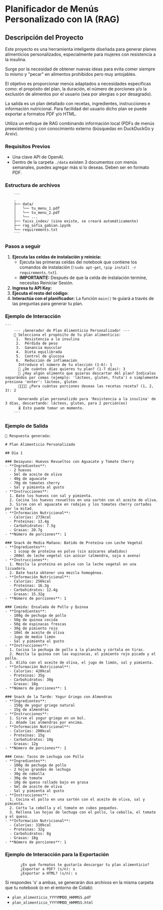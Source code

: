 # Planificador de Menús Personalizado con IA (RAG)

## Descripción del Proyecto

Este proyecto es una herramienta inteligente diseñada para generar planes alimenticios personalizados, especialmente para mujeres con resistencia a la insulina. 

Surge por la necesidad de obtener nuevas ideas para evita comer siempre lo mismo y "pecar" en alimentos prohibidos pero muy antojables. 

El objetivo es proporcionar menús adaptados a necesidades específicas como: el propósito del plan, la duración, el número de porciones y/o la exclusión de alimentos por el usuario (sea por alergias o por desagrado). 

La salida es un plan detallado con recetas, ingredientes, instrucciones e información nutricional. Para facilidad del usuario dicho plan se puede exportar a formatos PDF y/o HTML.

Utiliza un enfoque de RAG combinando información local (PDFs de menús preexistentes) y con conocimiento externo (búsquedas en DuckDuckGo y Arxiv).

### Requisitos Previos

* Una clave API de OpenAI.
* Dentro de la carpeta `./data` existen 3 documentos con menús semanales, puedes agregar más si lo deseas. Deben ser en formato PDF.

### Estructura de archivos

        ```
        .
        ├── data/
        │   └── tu_menu_1.pdf
        │   └── tu_menu_2.pdf
        │   └── ...
        ├── faiss_index/ (sino existe, se creará automáticamente)
        ├── rag_sofia_gabian.ipynb
        └── requirements.txt
        ```

### Pasos a seguir
        
1.  **Ejecuta las celdas de instalación y reinicia:**
    * Ejecuta las primeras celdas del notebook que contiene los comandos de instalación (`!sudo apt-get`, `!pip install -r requirements.txt`).
    * **IMPORTANTE:** Después de que la celda de instalación termine, necesitas Reiniciar Sesión.
2.  **Ingresa tu API Key:**
3.  **Ejecuta el resto del código:** 
4.  **Interactúa con el planificador:** La función `main()` te guiará a través de las preguntas para generar tu plan.

### Ejemplo de Interacción

    ```
        --- ¡Generador de Plan Alimenticio Personalizado! ---
        📝 Selecciona el propósito de tu plan alimenticio:
         1.  Resistencia a la insulina
         2.  Pérdida de peso
         3.  Ganancia muscular
         4.  Dieta equilibrada
         5.  Control de glucosa
         6.  Reducción de inflamación
          Introduce el número de tu elección (1-6): 1
          📅 ¿De cuántos días quieres tu plan? (1-7 días): 3
          🚫 ¿Hay algún alimento que quieras descartar del plan? Indícalos separándos por comas (ejemplo: 'lácteos, gluten, fruta') o simplemente presiona 'enter': lácteos, gluten
          👨‍👩‍👧‍👦 ¿Para cuántas porciones deseas las recetas receta? (1, 2, 3): 2

          Generando plan personalizdo para 'Resistencia a la insulina' de 3 días, descartando: lácteos, gluten, para 2 porción(es)
          ⏳ Esto puede tomar un momento.
        ```    

        
### Ejemplo de Salida

```
📄 Respuesta generada:

# Plan Alimenticio Personalizado

## Día 1

### Desayuno: Huevos Revueltos con Aguacate y Tomate Cherry
- **Ingredientes**:
  - 2 huevos
  - 5ml de aceite de oliva
  - 40g de aguacate
  - 70g de tomates cherry
  - Sal y pimienta al gusto
- **Instrucciones**:
  1. Bate los huevos con sal y pimienta.
  2. Cocina los huevos revueltos en una sartén con el aceite de oliva.
  3. Sirve con el aguacate en rodajas y los tomates cherry cortados por la mitad.
- **Información Nutricional**:
  - Calorías: 273kcal
  - Proteínas: 13.4g
  - Carbohidratos: 7.5g
  - Grasas: 20.7g
- **Número de porciones**: 1

### Snack de Media Mañana: Batido de Proteína con Leche Vegetal
- **Ingredientes**:
  - 1 scoop de proteína en polvo (sin azúcares añadidos)
  - 200ml de leche vegetal sin azúcar (almendra, soja o avena)
- **Instrucciones**:
  1. Mezcla la proteína en polvo con la leche vegetal en una licuadora.
  2. Bate hasta obtener una mezcla homogénea.
- **Información Nutricional**:
  - Calorías: 256kcal
  - Proteínas: 16.3g
  - Carbohidratos: 12.4g
  - Grasas: 15.32g
- **Número de porciones**: 1

### Comida: Ensalada de Pollo y Quinoa
- **Ingredientes**:
  - 100g de pechuga de pollo
  - 50g de quinoa cocida
  - 50g de espinacas frescas
  - 30g de pimiento rojo
  - 10ml de aceite de oliva
  - Jugo de medio limón
  - Sal y pimienta al gusto
- **Instrucciones**:
  1. Cocina la pechuga de pollo a la plancha y córtala en tiras.
  2. Mezcla la quinoa con las espinacas, el pimiento rojo picado y el pollo.
  3. Aliña con el aceite de oliva, el jugo de limón, sal y pimienta.
- **Información Nutricional**:
  - Calorías: 420kcal
  - Proteínas: 35g
  - Carbohidratos: 30g
  - Grasas: 18g
- **Número de porciones**: 1

### Snack de la Tarde: Yogur Griego con Almendras
- **Ingredientes**:
  - 150g de yogur griego natural
  - 15g de almendras
- **Instrucciones**:
  1. Sirve el yogur griego en un bol.
  2. Añade las almendras por encima.
- **Información Nutricional**:
  - Calorías: 200kcal
  - Proteínas: 15g
  - Carbohidratos: 10g
  - Grasas: 12g
- **Número de porciones**: 1

### Cena: Tacos de Lechuga con Pollo
- **Ingredientes**:
  - 100g de pechuga de pollo
  - 2 hojas grandes de lechuga
  - 30g de cebolla
  - 30g de tomate
  - 10g de queso rallado bajo en grasa
  - 5ml de aceite de oliva
  - Sal y pimienta al gusto
- **Instrucciones**:
  1. Cocina el pollo en una sartén con el aceite de oliva, sal y pimienta.
  2. Corta la cebolla y el tomate en cubos pequeños.
  3. Rellena las hojas de lechuga con el pollo, la cebolla, el tomate y el queso.
- **Información Nutricional**:
  - Calorías: 310kcal
  - Proteínas: 32g
  - Carbohidratos: 8g
  - Grasas: 18g
- **Número de porciones**: 1

 ```  

### Ejemplo de Interacción para la Exportación

```
       ¿En qué formatos te gustaría descargar tu plan alimenticio?
       ¿Exportar a PDF? (s/n): s
       ¿Exportar a HTML? (s/n): s
```  

Si respondes 's' a ambas, se generarán dos archivos en la misma carpeta que tu notebook (o en el entorno de Colab):

* `plan_alimenticio_YYYYMMDD_HHMMSS.pdf`
* `plan_alimenticio_YYYYMMDD_HHMMSS.html`
